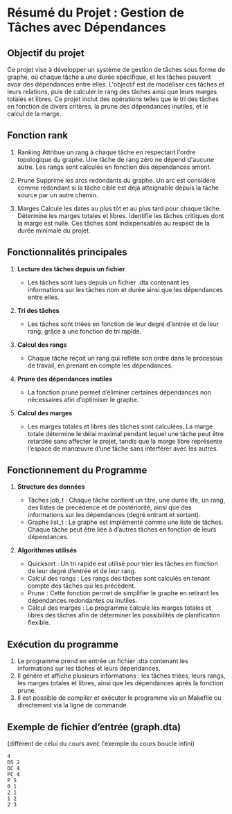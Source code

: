 # Résumé du Projet : Gestion de Tâches avec Dépendances

## Objectif du projet
Ce projet vise à développer un système de gestion de tâches sous forme de graphe, où chaque tâche a une durée spécifique, et les tâches peuvent avoir des dépendances entre elles. L'objectif est de modéliser ces tâches et leurs relations, puis de calculer le rang des tâches ainsi que leurs marges totales et libres. Ce projet inclut des opérations telles que le tri des tâches en fonction de divers critères, la prune des dépendances inutiles, et le calcul de la marge.

## Fonction rank
1. Ranking
Attribue un rang à chaque tâche en respectant l'ordre topologique du graphe. Une tâche de rang zéro ne dépend d'aucune autre. Les rangs sont calculés en fonction des dépendances amont.

2. Prune
Supprime les arcs redondants du graphe. Un arc est considéré comme redondant si la tâche cible est déjà atteignable depuis la tâche source par un autre chemin.

3. Marges
Calcule les dates au plus tôt et au plus tard pour chaque tâche. Détermine les marges totales et libres. Identifie les tâches critiques dont la marge est nulle. Ces tâches sont indispensables au respect de la durée minimale du projet.

## Fonctionnalités principales
1. **Lecture des tâches depuis un fichier**
   - Les tâches sont lues depuis un fichier .dta contenant les informations sur les tâches nom et durée ainsi que les dépendances entre elles.

2. **Tri des tâches**
   - Les tâches sont triées en fonction de leur degré d'entrée et de leur rang, grâce à une fonction de tri rapide.

3. **Calcul des rangs**
   - Chaque tâche reçoit un rang qui reflète son ordre dans le processus de travail, en prenant en compte les dépendances.

4. **Prune des dépendances inutiles**
   - La fonction prune permet d’éliminer certaines dépendances non nécessaires afin d'optimiser le graphe.

5. **Calcul des marges**
   - Les marges totales et libres des tâches sont calculées. La marge totale détermine le délai maximal pendant lequel une tâche peut être retardée sans affecter le projet, tandis que la marge libre représente l’espace de manœuvre d’une tâche sans interférer avec les autres.

## Fonctionnement du Programme

1. **Structure des données**
   - Tâches job_t : Chaque tâche contient un titre, une durée life, un rang, des listes de précédence et de postériorité, ainsi que des informations sur les dépendances (degré entrant et sortant).
   - Graphe list_t : Le graphe est implémenté comme une liste de tâches. Chaque tâche peut être liée à d’autres tâches en fonction de leurs dépendances.

2. **Algorithmes utilisés**
   - Quicksort : Un tri rapide est utilisé pour trier les tâches en fonction de leur degré d’entrée et de leur rang.
   - Calcul des rangs : Les rangs des tâches sont calculés en tenant compte des tâches qui les précèdent.
   - Prune : Cette fonction permet de simplifier le graphe en retirant les dépendances redondantes ou inutiles.
   - Calcul des marges : Le programme calcule les marges totales et libres des tâches afin de déterminer les possibilités de planification flexible.


## Exécution du programme
1. Le programme prend en entrée un fichier .dta contenant les informations sur les tâches et leurs dépendances.
2. Il génère et affiche plusieurs informations : les tâches triées, leurs rangs, les marges totales et libres, ainsi que les dépendances après la fonction prune.
3. Il est possible de compiler et exécuter le programme via un Makefile ou directement via la ligne de commande.

## Exemple de fichier d’entrée (graph.dta)
(different de celui du cours avec l'exemple du cours boucle infini)

```plaintext
4
DS 2
DC 4
PC 4
P 5
0 1
2 1
1 2
2 3

